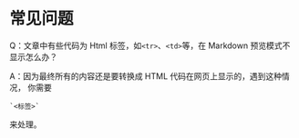 # 常见问题

Q：文章中有些代码为 Html 标签，如`<tr>`、`<td>`等，在 Markdown 预览模式不显示怎么办？

A：因为最终所有的内容还是要转换成 HTML 代码在网页上显示的，遇到这种情况，
你需要 
```
`<标签>`
```
来处理。
